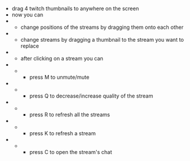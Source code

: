 - drag 4 twitch thumbnails to anywhere on the screen
- now you can
- - change positions of the streams by dragging them onto each other
- - change streams by dragging a thumbnail to the stream you want to replace
- - after clicking on a stream you can
- - - press M to unmute/mute
- - - press Q to decrease/increase quality of the stream
- - - press R to refresh all the streams
- - - press K to refresh a stream
- - - press C to open the stream's chat

